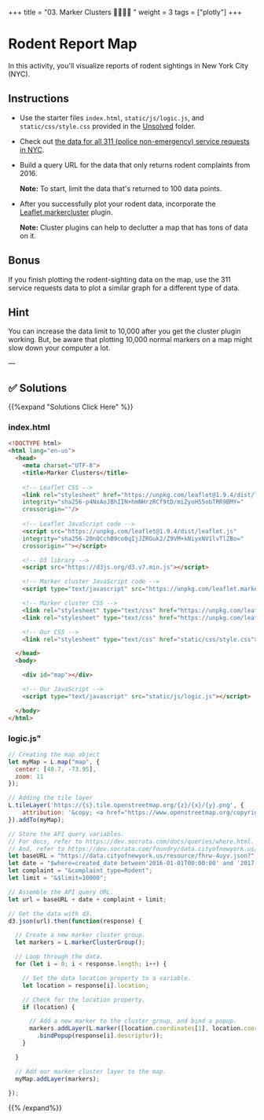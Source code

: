 +++
title = "03. Marker Clusters  👩‍🏫🧑‍🏫 "
weight = 3
tags = ["plotly"] 
+++

# Rodent Report Map

In this activity, you'll visualize reports of rodent sightings in New York City (NYC).

## Instructions

* Use the starter files `index.html`, `static/js/logic.js`, and `static/css/style.css` provided in the [Unsolved](Unsolved) folder.

* Check out [the data for all 311 (police non-emergency) service requests in NYC](https://data.cityofnewyork.us/Social-Services/311-Service-Requests-from-2010-to-Present/erm2-nwe9/data).

* Build a query URL for the data that only returns rodent complaints from 2016.

    **Note:** To start, limit the data that's returned to 100 data points.

* After you successfully plot your rodent data, incorporate the [Leaflet.markercluster](https://github.com/Leaflet/Leaflet.markercluster) plugin.

    **Note:** Cluster plugins can help to declutter a map that has tons of data on it.

## Bonus

If you finish plotting the rodent-sighting data on the map, use the 311 service requests data to plot a similar graph for a different type of data.

## Hint

You can increase the data limit to 10,000 after you get the cluster plugin working. But, be aware that plotting 10,000 normal markers on a map might slow down your computer a lot.

—

## ✅ Solutions
{{%expand "Solutions Click Here" %}}

### index.html
```html
<!DOCTYPE html>
<html lang="en-us">
  <head>
    <meta charset="UTF-8">
    <title>Marker Clusters</title>
    
    <!-- Leaflet CSS -->
    <link rel="stylesheet" href="https://unpkg.com/leaflet@1.9.4/dist/leaflet.css"
    integrity="sha256-p4NxAoJBhIIN+hmNHrzRCf9tD/miZyoHS5obTRR9BMY="
    crossorigin=""/>
    
    <!-- Leaflet JavaScript code -->
    <script src="https://unpkg.com/leaflet@1.9.4/dist/leaflet.js"
    integrity="sha256-20nQCchB9co0qIjJZRGuk2/Z9VM+kNiyxNV1lvTlZBo="
    crossorigin=""></script>

    <!-- D3 library -->
    <script src="https://d3js.org/d3.v7.min.js"></script>

    <!-- Marker cluster JavaScript code -->
    <script type="text/javascript" src="https://unpkg.com/leaflet.markercluster@1.0.3/dist/leaflet.markercluster.js"></script>

    <!-- Marker cluster CSS -->
    <link rel="stylesheet" type="text/css" href="https://unpkg.com/leaflet.markercluster@1.0.3/dist/MarkerCluster.css">
    <link rel="stylesheet" type="text/css" href="https://unpkg.com/leaflet.markercluster@1.0.3/dist/MarkerCluster.Default.css">

    <!-- Our CSS -->
    <link rel="stylesheet" type="text/css" href="static/css/style.css">

  </head>
  <body>

    <div id="map"></div>

    <!-- Our JavaScript -->
    <script type="text/javascript" src="static/js/logic.js"></script>

  </body>
</html>
```

### logic.js"
```js
// Creating the map object
let myMap = L.map("map", {
  center: [40.7, -73.95],
  zoom: 11
});

// Adding the tile layer
L.tileLayer('https://{s}.tile.openstreetmap.org/{z}/{x}/{y}.png', {
    attribution: '&copy; <a href="https://www.openstreetmap.org/copyright">OpenStreetMap</a> contributors'
}).addTo(myMap);

// Store the API query variables.
// For docs, refer to https://dev.socrata.com/docs/queries/where.html.
// And, refer to https://dev.socrata.com/foundry/data.cityofnewyork.us/erm2-nwe9.
let baseURL = "https://data.cityofnewyork.us/resource/fhrw-4uyv.json?";
let date = "$where=created_date between'2016-01-01T00:00:00' and '2017-01-01T00:00:00'";
let complaint = "&complaint_type=Rodent";
let limit = "&$limit=10000";

// Assemble the API query URL.
let url = baseURL + date + complaint + limit;

// Get the data with d3.
d3.json(url).then(function(response) {

  // Create a new marker cluster group.
  let markers = L.markerClusterGroup();

  // Loop through the data.
  for (let i = 0; i < response.length; i++) {

    // Set the data location property to a variable.
    let location = response[i].location;

    // Check for the location property.
    if (location) {

      // Add a new marker to the cluster group, and bind a popup.
      markers.addLayer(L.marker([location.coordinates[1], location.coordinates[0]])
        .bindPopup(response[i].descriptor));
    }

  }

  // Add our marker cluster layer to the map.
  myMap.addLayer(markers);

});
```
{{% /expand%}}